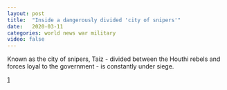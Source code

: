 ```yaml
---
layout: post
title:  "Inside a dangerously divided 'city of snipers'"
date:   2020-03-11
categories: world news war military
video: false
---
```


Known as the city of snipers, Taiz - divided between the Houthi rebels and forces loyal to the government - is constantly under siege.

[1]

[1]: //www.bbc.co.uk/news/av/world-middle-east-51806821/inside-a-dangerously-divided-city-of-snipers

